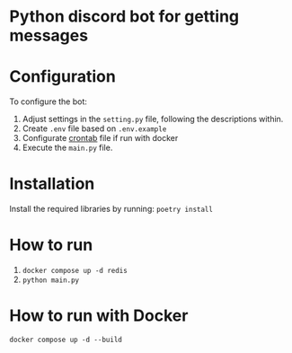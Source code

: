 # Python discord bot for getting messages 

# Configuration

To configure the bot:

1. Adjust settings in the `setting.py` file, following the descriptions within.
3. Create `.env` file based on `.env.example`
4. Configurate [crontab](crontab) file if run with docker
5. Execute the `main.py` file.

# Installation

Install the required libraries by running: `poetry install`

# How to run 
1. `docker compose up -d redis`
2. `python main.py`

# How to run with Docker
`docker compose up -d --build`